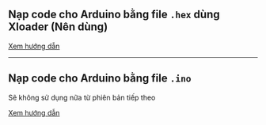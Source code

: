 ## Nạp code cho Arduino bằng file `.hex` dùng Xloader (Nên dùng)
[Xem hướng dẫn](http://arduino.vn/bai-viet/6837-nap-firmware-cho-arduino-bang-xloader-nap-chuong-trinh-cho-arduino-bang-xloader)

---

## Nạp code cho Arduino bằng file `.ino`
Sẽ không sử dụng nữa từ phiên bản tiếp theo

[Xem hướng dẫn](https://drive.google.com/file/d/1UoTAWP-lwizH4UcWDCRXc9f3el-5II3j/view)
